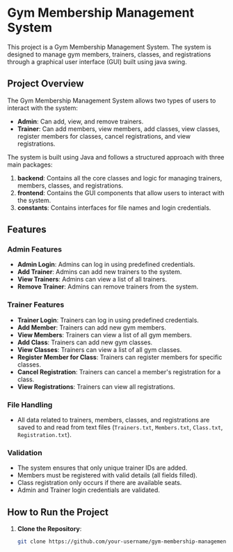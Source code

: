 # Gym Membership Management System

This project is a Gym Membership Management System. The system is designed to manage gym members, trainers, classes, and registrations through a graphical user interface (GUI) built using java swing.

## Project Overview

The Gym Membership Management System allows two types of users to interact with the system:
- **Admin**: Can add, view, and remove trainers.
- **Trainer**: Can add members, view members, add classes, view classes, register members for classes, cancel registrations, and view registrations.

The system is built using Java and follows a structured approach with three main packages:
1. **backend**: Contains all the core classes and logic for managing trainers, members, classes, and registrations.
2. **frontend**: Contains the GUI components that allow users to interact with the system.
3. **constants**: Contains interfaces for file names and login credentials.

## Features

### Admin Features
- **Admin Login**: Admins can log in using predefined credentials.
- **Add Trainer**: Admins can add new trainers to the system.
- **View Trainers**: Admins can view a list of all trainers.
- **Remove Trainer**: Admins can remove trainers from the system.

### Trainer Features
- **Trainer Login**: Trainers can log in using predefined credentials.
- **Add Member**: Trainers can add new gym members.
- **View Members**: Trainers can view a list of all gym members.
- **Add Class**: Trainers can add new gym classes.
- **View Classes**: Trainers can view a list of all gym classes.
- **Register Member for Class**: Trainers can register members for specific classes.
- **Cancel Registration**: Trainers can cancel a member's registration for a class.
- **View Registrations**: Trainers can view all registrations.

### File Handling
- All data related to trainers, members, classes, and registrations are saved to and read from text files (`Trainers.txt`, `Members.txt`, `Class.txt`, `Registration.txt`).

### Validation
- The system ensures that only unique trainer IDs are added.
- Members must be registered with valid details (all fields filled).
- Class registration only occurs if there are available seats.
- Admin and Trainer login credentials are validated.

## How to Run the Project

1. **Clone the Repository**:
   ```bash
   git clone https://github.com/your-username/gym-membership-management-system.git
